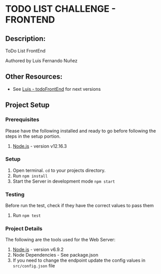 # TODO LIST CHALLENGE - FRONTEND

##  Description:

ToDo List FrontEnd

Authored by Luis Fernando Nuñez

## Other Resources:

* See [Luis - todoFrontEnd](https://github.com/luisiy01/todoFrontEnd) for next versions

## Project Setup

### Prerequisites

Please have the following installed and ready to go before following the steps in the setup portion.

1. [Node.js](https://nodejs.org/en/) - version v12.16.3

### Setup

1. Open terminal. `cd` to your projects directory.
2. Run `npm install`
3. Start the Server in development mode `npm start`

### Testing

Before run the test, check if they have the correct values to pass them

1. Run `npm test`

### Project Details

The following are the tools used for the Web Server:

1) [Node.js](https://nodejs.org/en/) - version v6.9.2
2) Node Dependencies - See package.json
3) If you need to change the endpoint update the config values in `src/config.json` file